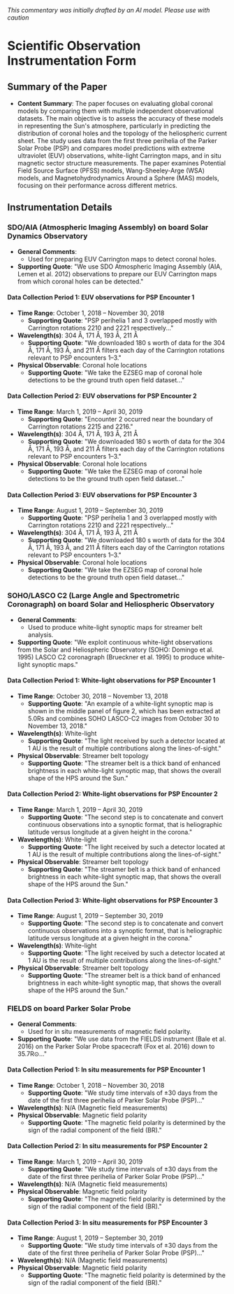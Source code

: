 _This commentary was initially drafted by an AI model. Please use with caution_

# Scientific Observation Instrumentation Form

## Summary of the Paper
- **Content Summary**: The paper focuses on evaluating global coronal models by comparing them with multiple independent observational datasets. The main objective is to assess the accuracy of these models in representing the Sun's atmosphere, particularly in predicting the distribution of coronal holes and the topology of the heliospheric current sheet. The study uses data from the first three perihelia of the Parker Solar Probe (PSP) and compares model predictions with extreme ultraviolet (EUV) observations, white-light Carrington maps, and in situ magnetic sector structure measurements. The paper examines Potential Field Source Surface (PFSS) models, Wang-Sheeley-Arge (WSA) models, and Magnetohydrodynamics Around a Sphere (MAS) models, focusing on their performance across different metrics.

## Instrumentation Details

### SDO/AIA (Atmospheric Imaging Assembly) on board Solar Dynamics Observatory
- **General Comments**:
   - Used for preparing EUV Carrington maps to detect coronal holes.
- **Supporting Quote**: "We use SDO Atmospheric Imaging Assembly (AIA, Lemen et al. 2012) observations to prepare our EUV Carrington maps from which coronal holes can be detected."

#### Data Collection Period 1: EUV observations for PSP Encounter 1
- **Time Range**: October 1, 2018 – November 30, 2018
   - **Supporting Quote**: "PSP perihelia 1 and 3 overlapped mostly with Carrington rotations 2210 and 2221 respectively..."
- **Wavelength(s)**: 304 Å, 171 Å, 193 Å, 211 Å
   - **Supporting Quote**: "We downloaded 180 s worth of data for the 304 Å, 171 Å, 193 Å, and 211 Å filters each day of the Carrington rotations relevant to PSP encounters 1–3."
- **Physical Observable**: Coronal hole locations
   - **Supporting Quote**: "We take the EZSEG map of coronal hole detections to be the ground truth open field dataset..."

#### Data Collection Period 2: EUV observations for PSP Encounter 2
- **Time Range**: March 1, 2019 – April 30, 2019
   - **Supporting Quote**: "Encounter 2 occurred near the boundary of Carrington rotations 2215 and 2216."
- **Wavelength(s)**: 304 Å, 171 Å, 193 Å, 211 Å
   - **Supporting Quote**: "We downloaded 180 s worth of data for the 304 Å, 171 Å, 193 Å, and 211 Å filters each day of the Carrington rotations relevant to PSP encounters 1–3."
- **Physical Observable**: Coronal hole locations
   - **Supporting Quote**: "We take the EZSEG map of coronal hole detections to be the ground truth open field dataset..."

#### Data Collection Period 3: EUV observations for PSP Encounter 3
- **Time Range**: August 1, 2019 – September 30, 2019
   - **Supporting Quote**: "PSP perihelia 1 and 3 overlapped mostly with Carrington rotations 2210 and 2221 respectively..."
- **Wavelength(s)**: 304 Å, 171 Å, 193 Å, 211 Å
   - **Supporting Quote**: "We downloaded 180 s worth of data for the 304 Å, 171 Å, 193 Å, and 211 Å filters each day of the Carrington rotations relevant to PSP encounters 1–3."
- **Physical Observable**: Coronal hole locations
   - **Supporting Quote**: "We take the EZSEG map of coronal hole detections to be the ground truth open field dataset..."

### SOHO/LASCO C2 (Large Angle and Spectrometric Coronagraph) on board Solar and Heliospheric Observatory
- **General Comments**:
   - Used to produce white-light synoptic maps for streamer belt analysis.
- **Supporting Quote**: "We exploit continuous white-light observations from the Solar and Heliospheric Observatory (SOHO: Domingo et al. 1995) LASCO C2 coronagraph (Brueckner et al. 1995) to produce white-light synoptic maps."

#### Data Collection Period 1: White-light observations for PSP Encounter 1
- **Time Range**: October 30, 2018 – November 13, 2018
   - **Supporting Quote**: "An example of a white-light synoptic map is shown in the middle panel of figure 2, which has been extracted at 5.0Rs and combines SOHO LASCO-C2 images from October 30 to November 13, 2018."
- **Wavelength(s)**: White-light
   - **Supporting Quote**: "The light received by such a detector located at 1 AU is the result of multiple contributions along the lines-of-sight."
- **Physical Observable**: Streamer belt topology
   - **Supporting Quote**: "The streamer belt is a thick band of enhanced brightness in each white-light synoptic map, that shows the overall shape of the HPS around the Sun."

#### Data Collection Period 2: White-light observations for PSP Encounter 2
- **Time Range**: March 1, 2019 – April 30, 2019
   - **Supporting Quote**: "The second step is to concatenate and convert continuous observations into a synoptic format, that is heliographic latitude versus longitude at a given height in the corona."
- **Wavelength(s)**: White-light
   - **Supporting Quote**: "The light received by such a detector located at 1 AU is the result of multiple contributions along the lines-of-sight."
- **Physical Observable**: Streamer belt topology
   - **Supporting Quote**: "The streamer belt is a thick band of enhanced brightness in each white-light synoptic map, that shows the overall shape of the HPS around the Sun."

#### Data Collection Period 3: White-light observations for PSP Encounter 3
- **Time Range**: August 1, 2019 – September 30, 2019
   - **Supporting Quote**: "The second step is to concatenate and convert continuous observations into a synoptic format, that is heliographic latitude versus longitude at a given height in the corona."
- **Wavelength(s)**: White-light
   - **Supporting Quote**: "The light received by such a detector located at 1 AU is the result of multiple contributions along the lines-of-sight."
- **Physical Observable**: Streamer belt topology
   - **Supporting Quote**: "The streamer belt is a thick band of enhanced brightness in each white-light synoptic map, that shows the overall shape of the HPS around the Sun."

### FIELDS on board Parker Solar Probe
- **General Comments**:
   - Used for in situ measurements of magnetic field polarity.
- **Supporting Quote**: "We use data from the FIELDS instrument (Bale et al. 2016) on the Parker Solar Probe spacecraft (Fox et al. 2016) down to 35.7R⊙..."

#### Data Collection Period 1: In situ measurements for PSP Encounter 1
- **Time Range**: October 1, 2018 – November 30, 2018
   - **Supporting Quote**: "We study time intervals of ±30 days from the date of the first three perihelia of Parker Solar Probe (PSP)..."
- **Wavelength(s)**: N/A (Magnetic field measurements)
- **Physical Observable**: Magnetic field polarity
   - **Supporting Quote**: "The magnetic field polarity is determined by the sign of the radial component of the field (BR)."

#### Data Collection Period 2: In situ measurements for PSP Encounter 2
- **Time Range**: March 1, 2019 – April 30, 2019
   - **Supporting Quote**: "We study time intervals of ±30 days from the date of the first three perihelia of Parker Solar Probe (PSP)..."
- **Wavelength(s)**: N/A (Magnetic field measurements)
- **Physical Observable**: Magnetic field polarity
   - **Supporting Quote**: "The magnetic field polarity is determined by the sign of the radial component of the field (BR)."

#### Data Collection Period 3: In situ measurements for PSP Encounter 3
- **Time Range**: August 1, 2019 – September 30, 2019
   - **Supporting Quote**: "We study time intervals of ±30 days from the date of the first three perihelia of Parker Solar Probe (PSP)..."
- **Wavelength(s)**: N/A (Magnetic field measurements)
- **Physical Observable**: Magnetic field polarity
   - **Supporting Quote**: "The magnetic field polarity is determined by the sign of the radial component of the field (BR)."
